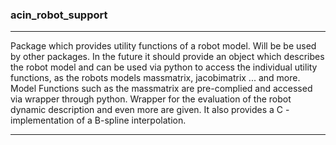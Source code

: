### acin_robot_support
---
Package which provides utility functions of a robot model. Will be be used by other packages. In the future it should provide an object which describes the robot model and can be used via python to access the individual utility functions, as the robots models massmatrix, jacobimatrix ...  and more. Model Functions such as the massmatrix are pre-complied and accessed via wrapper through python. Wrapper for the evaluation of the robot dynamic description and even more are given. It also provides a C - implementation of a B-spline interpolation.

----